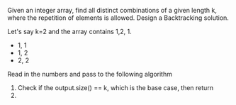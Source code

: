 Given an integer array, find all distinct combinations of a given length k, where the repetition of elements is allowed. Design a Backtracking solution. 

Let's say k=2 and the array contains 1,2, 1.
- 1, 1
- 1, 2
- 2, 2

Read in the numbers and pass to the following algorithm
1. Check if the output.size() == k, which is the base case, then return
2. 